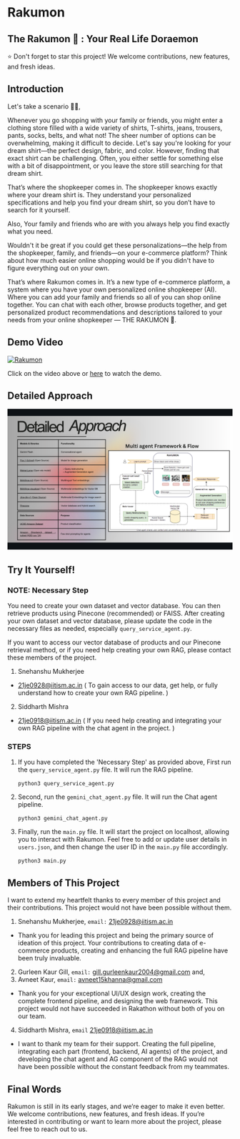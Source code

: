 # Rakumon
The Rakumon 🤖 : Your Real Life Doraemon
------------------------------------------------------------------------------------------------------------------------------------

⭐ Don't forget to star this project! We welcome contributions, new features, and fresh ideas.

## Introduction

Let's take a scenario 🙋‍♂️,

Whenever you go shopping with your family or friends, you might enter a clothing store filled with a wide variety of shirts, T-shirts, jeans, trousers, pants, socks, belts, and what not! The sheer number of options can be overwhelming, making it difficult to decide. Let's say you're looking for your dream shirt—the perfect design, fabric, and color. However, finding that exact shirt can be challenging. Often, you either settle for something else with a bit of disappointment, or you leave the store still searching for that dream shirt.

That’s where the shopkeeper comes in. The shopkeeper knows exactly where your dream shirt is. They understand your personalized specifications and help you find your dream shirt, so you don’t have to search for it yourself.

Also, Your family and friends who are with you always help you find exactly what you need.

Wouldn't it be great if you could get these personalizations—the help from the shopkeeper, family, and friends—on your e-commerce platform? Think about how much easier online shopping would be if you didn't have to figure everything out on your own.

That’s where Rakumon comes in. It’s a new type of e-commerce platform, a system where you have your own personalized online shopkeeper (AI). Where you can add your family and friends so all of you can shop online together. You can chat with each other, browse products together, and get personalized product recommendations and descriptions tailored to your needs from your online shopkeeper — THE RAKUMON 🤖.

## Demo Video

[![Rakumon](https://img.youtube.com/vi/KWtN9PD8FGo/0.jpg)](https://www.youtube.com/watch?v=KWtN9PD8FGo)


Click on the video above or <a href="https://www.youtube.com/watch?v=KWtN9PD8FGo">here</a> to watch the demo.


## Detailed Approach

![Detailed Approach](https://github.com/RustyGrackle/Rakumon/blob/main/readme_content/detailed_approach.jpg)

## Try It Yourself!

### NOTE: Necessary Step

You need to create your own dataset and vector database. You can then retrieve products using Pinecone (recommended) or FAISS.
After creating your own dataset and vector database, please update the code in the necessary files as needed, especially `query_service_agent.py`.

If you want to access our vector database of products and our Pinecone retrieval method, or if you need help creating your own RAG, please contact these members of the project.

1. Snehanshu Mukherjee
- 21je0928@iitism.ac.in ( To gain access to our data, get help, or fully understand how to create your own RAG pipeline. )

2. Siddharth Mishra
- 21je0918@iitism.ac.in ( If you need help creating and integrating your own RAG pipeline with the chat agent in the project. )

### STEPS

1. If you have completed the 'Necessary Step' as provided above, First run the `query_service_agent.py` file. It will run the RAG pipeline.
   ```
   python3 query_service_agent.py
   ```
2. Second, run the `gemini_chat_agent.py` file. It will run the Chat agent pipeline.
   ```
   python3 gemini_chat_agent.py
   ```
3. Finally, run the `main.py` file. It will start the project on localhost, allowing you to interact with Rakumon. Feel free to add or update user details in `users.json`, and then change the user ID in the `main.py` file accordingly.
   ```
   python3 main.py
   ```

## Members of This Project

I want to extend my heartfelt thanks to every member of this project and their contributions. This project would not have been possible without them.

1. Snehanshu Mukherjee,  `email:` 21je0928@iitism.ac.in

- Thank you for leading this project and being the primary source of ideation of this project. Your contributions to creating data of e-commerce products, creating and enhancing the full RAG pipeline have been truly invaluable.

2. Gurleen Kaur Gill, `email:` gill.gurleenkaur2004@gmail.com and,
3. Avneet Kaur, `email:` avneet15khanna@gmail.com

- Thank you for your exceptional UI/UX design work, creating the complete frontend pipeline, and designing the web framework. This project would not have succeeded in Rakathon without both of you on our team.

4. Siddharth Mishra, `email` 21je0918@iitism.ac.in

- I want to thank my team for their support. Creating the full pipeline, integrating each part (frontend, backend, AI agents) of the project, and developing the chat agent and AG component of the RAG would not have been possible without the constant feedback from my teammates.

## Final Words

Rakumon is still in its early stages, and we’re eager to make it even better. We welcome contributions, new features, and fresh ideas. If you’re interested in contributing or want to learn more about the project, please feel free to reach out to us.


